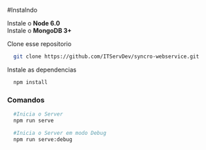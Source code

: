 #Instalndo

Instale o **Node 6.0**  
Instale o **MongoDB 3+**  

Clone esse repositorio  
```sh
  git clone https://github.com/ITServDev/syncro-webservice.git
```

Instale as dependencias  
```sh
  npm install
```

### Comandos
```sh
  #Inicia o Server
  npm run serve

  #Inicia o Server em modo Debug
  npm run serve:debug
```
